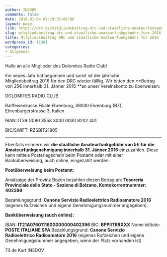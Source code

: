 ```yaml
---
author: IN3DOV
comments: false
date: 2016-01-04 07:19:35+00:00
layout: page
link: https://drc.bz/mitgliedsbeitrag-drc-und-staatliche-amateurfunkgebuehr-fuer-2016/
slug: mitgliedsbeitrag-drc-und-staatliche-amateurfunkgebuehr-fuer-2016
title: Mitgliedsbeitrag DRC und staatliche Amateurfunkgebühr für 2016
wordpress_id: 11381
categories:
- Allgemein
---
```


Hallo an alle Mitglieder des Dolomites Radio Club!




Ein neues Jahr hat begonnen und somit ist der jährliche Mitgliedsbeitrag 2016 für den DRC wieder fälllig. Wir bitten den **Betrag von 25€ innerhalb 31. Jänner 2016 **an unser Vereinskonto zu überweisen:




DOLOMITES RADIO CLUB




Raiffeisenkasse Filiale Ehrenburg, 39030 Ehrenburg (BZ), Ehrenburgerstrasse 3, Italien


IBAN: IT39 G080 3558 3000 0030 8202 401

BIC/SWIFT: RZSBIT21805


********************




Ebenfalls erinnern wir **die staatliche Amateurfunkgebühr von 5€ für die Amateurfunkgenehmigung innerhalb 31. Jänner 2016** einzuzahlen. Diese kann mittels Posterlagschein beim Postamt oder mit einer Banküberweisung, auch online, eingezahlt werden.


**Postüberweisung beim Postamt:**

Ansässige der Provinz Bozen bezahlen diesen Betrag an: **Tesoreria Provinciale dello Stato - Sezione di Bolzano, Kontokorrentnummer: 402396**

Bezahlungsgrund: **Canone Servizio Radioelettrico Radioamatore 2016** (eigenes Rufzeichen und eigene Genehmigungsnummer angegeben).

**Banküberweisung (auch online):**

IBAN: **IT21A0760111600000000402396**
BIC: **BPPIITRRXXX**
Nome istituto: **POSTE ITALIANE SPA**
Bezahlungsgrund: **Canone Servizio Radioelettrico Radioamatore 2016** (eigenes Rufzeichen und eigene Genehmigungsnummer angegeben, wenn der Platz vorhanden ist)

73 de Kurt IN3DOV

